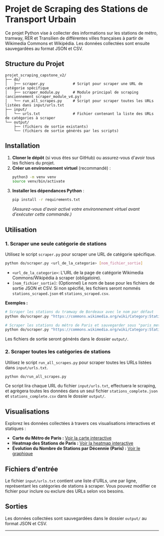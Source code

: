 # Projet de Scraping des Stations de Transport Urbain

Ce projet Python vise à collecter des informations sur les stations de métro, tramway, RER et Transilien de différentes villes françaises à partir de Wikimedia Commons et Wikipédia. Les données collectées sont ensuite sauvegardées au format JSON et CSV.

## Structure du Projet

```
projet_scraping_capstone_v2/
├── do/
│   ├── scraper.py             # Script pour scraper une URL de catégorie spécifique
│   ├── scraper_module.py      # Module principal de scraping (anciennement scraper_module_v4.py)
│   └── run_all_scrapes.py     # Script pour scraper toutes les URLs listées dans input/urls.txt
├── input/
│   └── urls.txt               # Fichier contenant la liste des URLs de catégories à scraper
└── output/
    ├── (fichiers de sortie existants)
    └── (fichiers de sortie générés par les scripts)
```

## Installation

1.  **Cloner le dépôt** (si vous êtes sur GitHub) ou assurez-vous d'avoir tous les fichiers du projet.
2.  **Créer un environnement virtuel** (recommandé) :
    ```bash
    python3 -m venv venv
    source venv/bin/activate
    ```
3.  **Installer les dépendances Python** :
    ```bash
    pip install -r requirements.txt
    ```
    *(Assurez-vous d'avoir activé votre environnement virtuel avant d'exécuter cette commande.)*

## Utilisation

### 1. Scraper une seule catégorie de stations

Utilisez le script `scraper.py` pour scraper une URL de catégorie spécifique.

```bash
python do/scraper.py <url_de_la_categorie> [nom_fichier_sortie]
```

*   `<url_de_la_categorie>`: L'URL de la page de catégorie Wikimedia Commons/Wikipédia à scraper (obligatoire).
*   `[nom_fichier_sortie]`: (Optionnel) Le nom de base pour les fichiers de sortie JSON et CSV. Si non spécifié, les fichiers seront nommés `stations_scraped.json` et `stations_scraped.csv`.

**Exemples :**

```bash
# Scraper les stations du tramway de Bordeaux avec le nom par défaut
python do/scraper.py "https://commons.wikimedia.org/wiki/Category:Stations_of_Bordeaux_Tramway_by_name"

# Scraper les stations du métro de Paris et sauvegarder sous "paris_metro"
python do/scraper.py "https://commons.wikimedia.org/wiki/Category:Stations_of_the_Paris_Metro_by_name" "paris_metro"
```

Les fichiers de sortie seront générés dans le dossier `output/`.

### 2. Scraper toutes les catégories de stations

Utilisez le script `run_all_scrapes.py` pour scraper toutes les URLs listées dans `input/urls.txt`.

```bash
python do/run_all_scrapes.py
```

Ce script lira chaque URL du fichier `input/urls.txt`, effectuera le scraping, et agrègera toutes les données dans un seul fichier `stations_complete.json` et `stations_complete.csv` dans le dossier `output/`.

## Visualisations

Explorez les données collectées à travers ces visualisations interactives et statiques :

*   **Carte du Métro de Paris :** [Voir la carte interactive](https://SonOfMaaJo.github.io/projet_scraping_stations/paris_metro_map.html)
*   **Heatmap des Stations de Paris :** [Voir la heatmap interactive](https://SonOfMaaJo.github.io/projet_scraping_stations/heatmap_stations_paris.html)
*   **Évolution du Nombre de Stations par Décennie (Paris) :** [Voir le graphique](https://SonOfMaaJo.github.io/projet_scraping_stations/stations_per_decade.png)
## Fichiers d'entrée

Le fichier `input/urls.txt` contient une liste d'URLs, une par ligne, représentant les catégories de stations à scraper. Vous pouvez modifier ce fichier pour inclure ou exclure des URLs selon vos besoins.

## Sorties

Les données collectées sont sauvegardées dans le dossier `output/` au format JSON et CSV.

---
